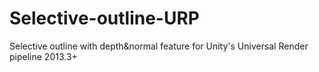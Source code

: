 # Selective-outline-URP
Selective outline with depth&amp;normal feature for Unity's Universal Render pipeline 2013.3+
